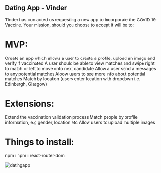 ## Dating App - Vinder

Tinder has contacted us requesting a new app to incorporate the COVID 19 Vaccine. Your mission, should you choose to accept it will be to:

# MVP:

Create an app which allows a user to create a profile, upload an image and verify if vaccinated
A user should be able to view matches and swipe right to match or left to move onto next candidate
Allow a user send a messages to any potential matches
Aloow users to see more info about potential matches
Match by location (users enter location with dropdown i.e. Edinburgh, Glasgow)

# Extensions:

Extend the vaccination validation process
Match people by profile information, e.g gender, location etc
Allow users to upload multiple images

# Things to install:
npm i
npm i react-router-dom

![datingapp](https://user-images.githubusercontent.com/75388411/116069040-dc7beb00-a682-11eb-9061-95d3c4785608.png)

